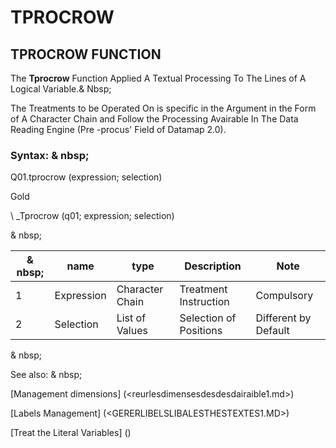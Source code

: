 # TPROCROW

## TPROCROW FUNCTION

The **Tprocrow** Function Applied A Textual Processing To The Lines of A Logical Variable.& Nbsp;

The Treatments to be Operated On is specific in the Argument in the Form of A Character Chain and Follow the Processing Avairable In The Data Reading Engine (Pre -procus' Field of Datamap 2.0).

### Syntax: & nbsp;

Q01.tprocrow (expression; selection)

Gold

\ _Tprocrow (q01; expression; selection)

& nbsp;

| & nbsp; | **name** | **type** | **Description** | **Note** |
| --- | --- | --- | --- | --- |
| &#49; | Expression | Character Chain | Treatment Instruction | Compulsory |
| &#50; | Selection | List of Values ​​| Selection of Positions | Different by Default |

& nbsp;

See also: & nbsp;

[Management dimensions] (<reurlesdimensesdesdesdairaible1.md>)

[Labels Management] (<GERERLIBELSLIBALESTHESTEXTES1.MD>)

[Treat the Literal Variables] (<Trellious Little Little.md>)